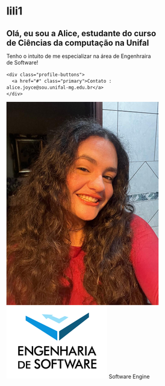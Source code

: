 # lili1

<!DOCTYPE html>
<html lang="pt-BR">
<head>
<meta charset="UTF-8">
<meta name="viewport" content="width=device-width, initial-scale=1.0">
<title>Perfil Alice</title>

</head>
<body>
    <section class="profile">
  <div class="profile-text">
    <h1>Olá, eu sou a Alice, <span> estudante do curso de Ciências da computação na Unifal</Cite></span></h1>
    <p>
      Tenho o intuito de me especializar na área de Engenhraira de Software! 
    </p>

    <div class="profile-buttons">
      <a href="#" class="primary">Contato : alice.joyce@sou.unifal-mg.edu.br</a>
    </div>
  </div>

  <div class="profile-photo">
    <img src="alice.jpg" alt="Foto da Alice">
    <div class="badge">
      <img src="sfot.jpg" alt="">
      <span>Software Engine</span>
    </div>
  </div>
</section>
<style>
  /* ===== RESET BÁSICO ===== */
* {
  margin: 0;
  padding: 0;
  box-sizing: border-box;
  font-family: "Inter", sans-serif;
}

/* ===== CONTAINER PRINCIPAL ===== */
.profile {
  display: flex;
  align-items: center;
  justify-content: space-between;
  background: #fff;
  padding: 60px 80px;
  border-radius: 20px;
  box-shadow: 0 8px 25px rgba(0, 0, 0, 0.08);
  max-width: 1000px;
  margin: 60px auto;
}

/* ===== TEXTO À ESQUERDA ===== */
.profile-text {
  max-width: 520px;
}

.profile-text h1 {
  font-size: 2.5rem;
  font-weight: 700;
  color: #111;
  margin-bottom: 10px;
}

.profile-text h1 span {
  color: #111;
}

.profile-text p {
  color: #777;
  font-size: 1rem;
  line-height: 1.6;
  margin-bottom: 30px;
}

/* ===== BOTÕES ===== */
.profile-buttons {
  display: flex;
  gap: 15px;
}

.profile-buttons a {
  text-decoration: none;
  padding: 12px 24px;
  border-radius: 30px;
  font-weight: 600;
  transition: all 0.3s ease;
}

.profile-buttons a.primary {
  background: #111;
  color: #fff;
}

.profile-buttons a.primary:hover {
  background: #333;
}

.profile-buttons a.secondary {
  border: 2px solid #ddd;
  color: #333;
}

.profile-buttons a.secondary:hover {
  border-color: #111;
}

/* ===== FOTO À DIREITA ===== */
.profile-photo {
  position: relative;
  width: 260px;
  height: 260px;
}

.profile-photo img {
  width: 100%;
  height: 100%;
  border-radius: 50%;
  object-fit: cover;
  box-shadow: 0 6px 15px rgba(0, 0, 0, 0.15);
}

/* ===== ETIQUETA SOBRE A FOTO ===== */
.badge {
  position: absolute;
  bottom: 10px;
  left: -20px;
  background: #111;
  color: #fff;
  font-size: 0.9rem;
  padding: 6px 14px;
  border-radius: 12px;
  display: flex;
  align-items: center;
  gap: 8px;
}

.badge img {
  width: 20px;
  height: 20px;
}

</style>


</body>
</html>

